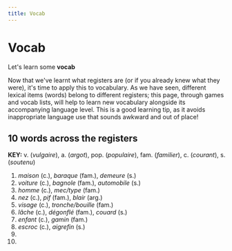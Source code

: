 ```yaml
---
title: Vocab
---
```


<h1>Vocab</h1>
<p>Let's learn some <strong>vocab</strong></p>

<p>Now that we've learnt what registers are (or if you already knew what they were), it's time to apply this to vocabulary. As we have seen, different lexical items (words) belong to different registers; this page, through games and vocab lists, will help to learn new vocabulary alongside its accompanying language level. This is a good learning tip, as it avoids inappropriate language use that sounds awkward and out of place!
  
<h2>10 words across the registers</h2>
<p><strong>KEY:</strong> 
  v. (<i>vulgaire</i>), a. (<i>argot</i>), pop. (<i>populaire</i>), fam. (<i>familier</i>), c. (<i>courant</i>), s. (<i>soutenu</i>)</p>
<ol>
  <li><i>maison</i> (c.), <i>baraque</i> (fam.), <i>demeure</i> (s.)</li>
  <li><i>voiture</i> (c.), <i>bagnole</i> (fam.), <i>automobile</i> (s.)</li>
  <li><i>homme</i> (c.), <i>mec/type</i> (fam.)</li>
  <li><i>nez</i> (c.), <i>pif</i> (fam.), <i>blair</i> (arg.)</li>
  <li><i>visage</i> (c.), <i>tronche/bouille</i> (fam.)</li>
  <li><i>lâche</i> (c.), <i>dégonflé</i> (fam.), <i>couard</i> (s.)</li>
  <li><i>enfant</i> (c.), <i>gamin</i> (fam.)</li>
  <li><i>escroc</i> (c.), <i>aigrefin</i> (s.)</li>
  <li></li>
  <li></li>
</ol>


